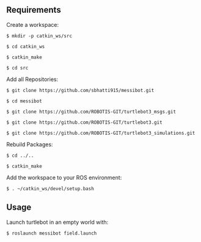 ## Requirements
Create a workspace:

    $ mkdir -p catkin_ws/src
    
    $ cd catkin_ws
    
    $ catkin_make
    
    $ cd src
    
Add all Repositories:

    $ git clone https://github.com/sbhatti915/messibot.git
    
    $ cd messibot
    
    $ git clone https://github.com/ROBOTIS-GIT/turtlebot3_msgs.git
    
    $ git clone https://github.com/ROBOTIS-GIT/turtlebot3.git
    
    $ git clone https://github.com/ROBOTIS-GIT/turtlebot3_simulations.git

Rebuild Packages:

    $ cd ../..
    
    $ catkin_make

Add the workspace to your ROS environment:

    $ . ~/catkin_ws/devel/setup.bash
    
## Usage
Launch turtlebot in an empty world with:
    
    $ roslaunch messibot field.launch
    
